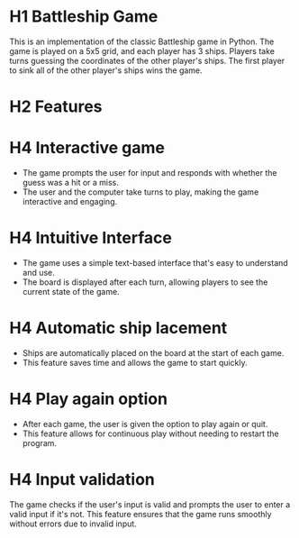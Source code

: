 # H1 Battleship Game

This is an implementation of the classic Battleship game in Python. The game is played on a 5x5 grid, and each player has 3 ships. Players take turns guessing the coordinates of the other player's ships. The first player to sink all of the other player's ships wins the game.

# H2 Features

# H4 Interactive game
- The game prompts the user for input and responds with whether the guess was a hit or a miss.
- The user and the computer take turns to play, making the game interactive and engaging.
# H4 Intuitive Interface
- The game uses a simple text-based interface that's easy to understand and use.
- The board is displayed after each turn, allowing players to see the current state of the game.
# H4 Automatic ship lacement
- Ships are automatically placed on the board at the start of each game.
- This feature saves time and allows the game to start quickly.
# H4 Play again option
- After each game, the user is given the option to play again or quit.
- This feature allows for continuous play without needing to restart the program.
# H4 Input validation
The game checks if the user's input is valid and prompts the user to enter a valid input if it's not.
This feature ensures that the game runs smoothly without errors due to invalid input.